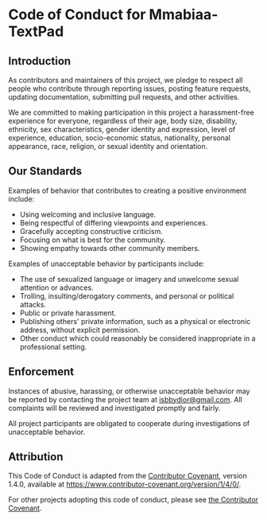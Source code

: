 # Code of Conduct for Mmabiaa-TextPad

## Introduction

As contributors and maintainers of this project, we pledge to respect all people who contribute through reporting issues, posting feature requests, updating documentation, submitting pull requests, and other activities.

We are committed to making participation in this project a harassment-free experience for everyone, regardless of their age, body size, disability, ethnicity, sex characteristics, gender identity and expression, level of experience, education, socio-economic status, nationality, personal appearance, race, religion, or sexual identity and orientation.

## Our Standards

Examples of behavior that contributes to creating a positive environment include:

- Using welcoming and inclusive language.
- Being respectful of differing viewpoints and experiences.
- Gracefully accepting constructive criticism.
- Focusing on what is best for the community.
- Showing empathy towards other community members.

Examples of unacceptable behavior by participants include:

- The use of sexualized language or imagery and unwelcome sexual attention or advances.
- Trolling, insulting/derogatory comments, and personal or political attacks.
- Public or private harassment.
- Publishing others' private information, such as a physical or electronic address, without explicit permission.
- Other conduct which could reasonably be considered inappropriate in a professional setting.

## Enforcement

Instances of abusive, harassing, or otherwise unacceptable behavior may be reported by contacting the project team at [isbbydior@gmail.com](isbbydior@gmail.com). All complaints will be reviewed and investigated promptly and fairly.

All project participants are obligated to cooperate during investigations of unacceptable behavior.

## Attribution

This Code of Conduct is adapted from the [Contributor Covenant](https://www.contributor-covenant.org), version 1.4.0, available at https://www.contributor-covenant.org/version/1/4/0/. 

For other projects adopting this code of conduct, please see [the Contributor Covenant](https://www.contributor-covenant.org).
